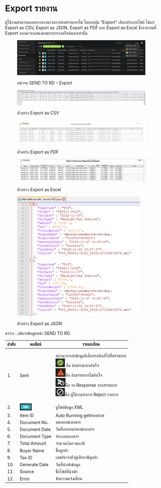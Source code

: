 # Export รายงาน

ผู้ใช้งานสามารดถออกรายงานรายการส่งสรรพากรได้ โดยกดปุ่ม “Export” เลือกประเภทไฟล์ ได้แก่ Export as CSV, Export as JSON, Export as PDF และ Export as Excel ซึ่งรายงานที่ Export ออกมาจะแสดงตามการกรองหรือค้นหาเท่านั้น

<figure><img src="../../.gitbook/assets/image (26).png" alt=""><figcaption><p>หน้าจอ SEND TO RD – Export</p></figcaption></figure>

<figure><img src="../../.gitbook/assets/image (37).png" alt=""><figcaption><p>ตัวอย่าง Export as CSV</p></figcaption></figure>

<figure><img src="../../.gitbook/assets/image (59) (1).png" alt=""><figcaption><p>ตัวอย่าง Export as PDF</p></figcaption></figure>

<figure><img src="../../.gitbook/assets/image (10) (1).png" alt=""><figcaption><p>ตัวอย่าง Export as Excel</p></figcaption></figure>

<figure><img src="../../.gitbook/assets/image (91).png" alt=""><figcaption><p>ตัวอย่าง Export as JSON</p></figcaption></figure>

ตาราง : อธิบายข้อมูลหน้า SEND TO RD

| ลำดับ | คอลัมน์                                     | รายละเอียด                                                                                                                                                                                                                                                                                                                                                                                                     |
| ----- | ------------------------------------------- | -------------------------------------------------------------------------------------------------------------------------------------------------------------------------------------------------------------------------------------------------------------------------------------------------------------------------------------------------------------------------------------------------------------- |
| 1.    | Sent                                        | <p>สถานะการส่งข้อมูลอิเล็กทรอนิกส์ไปที่สรรพากร<br><img src="../../.gitbook/assets/image (3) (1) (1).png" alt=""> คือ ส่งสรรพากรสำเร็จ<br> <img src="../../.gitbook/assets/image (50).png" alt="">คือ ส่งสรรพากรไม่สำเร็จ<br> <img src="../../.gitbook/assets/image (27).png" alt="">คือ รอ Response จากสรรพากร<br> <img src="../../.gitbook/assets/image (28).png" alt="">คือ ผู้ใช้งานทำการ Reject รายการ</p> |
| 2.    | ![](<../../.gitbook/assets/image (14).png>) | ดูไฟล์ข้อมูล XML                                                                                                                                                                                                                                                                                                                                                                                               |
| 3.    | Item ID                                     | Auto Running getInvoice                                                                                                                                                                                                                                                                                                                                                                                        |
| 4.    | Document No.                                | หมายเลขเอกสาร                                                                                                                                                                                                                                                                                                                                                                                                  |
| 5.    | Document Date                               | วันที่ออกหมายเลขเอกสาร                                                                                                                                                                                                                                                                                                                                                                                         |
| 6.    | Document Type                               | ประเภทเอกสาร                                                                                                                                                                                                                                                                                                                                                                                                   |
| 7.    | Total Amount                                | จำนวนเงินรวมภาษี                                                                                                                                                                                                                                                                                                                                                                                               |
| 8.    | Buyer Name                                  | ชื่อลูกค้า                                                                                                                                                                                                                                                                                                                                                                                                     |
| 9.    | Tax ID                                      | เลขประจำตัวผู้เสียภาษีลูกค้า                                                                                                                                                                                                                                                                                                                                                                                   |
| 10.   | Generate Date                               | วันที่นำเข้าข้อมูล                                                                                                                                                                                                                                                                                                                                                                                             |
| 11.   | Source                                      | ชื่อไฟล์ที่นำเข้า                                                                                                                                                                                                                                                                                                                                                                                              |
| 12.   | Error                                       | ข้อความแจ้งเตือน                                                                                                                                                                                                                                                                                                                                                                                               |
